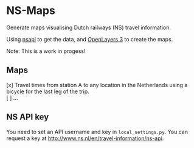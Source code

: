 # NS-Maps

Generate maps visualising Dutch railways (NS) travel information. 

Using [nsapi](https://github.com/aquatix/ns-api) to get the data, and [OpenLayers 3](https://github.com/openlayers/ol3) to create the maps. 

Note: This is a work in progess!

## Maps

[x] Travel times from station A to any location in the Netherlands using a bicycle for the last leg of the trip.  
[ ] ...

## NS API key 

You need to set an API username and key in `local_settings.py`. 
You can request a key at http://www.ns.nl/en/travel-information/ns-api.